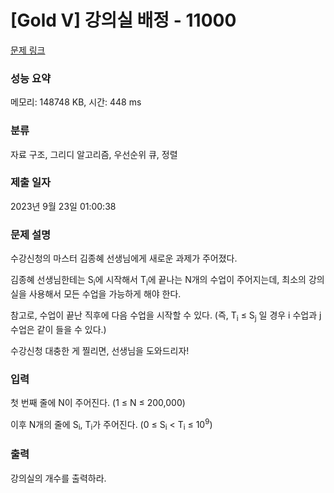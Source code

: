 # [Gold V] 강의실 배정 - 11000 

[문제 링크](https://www.acmicpc.net/problem/11000) 

### 성능 요약

메모리: 148748 KB, 시간: 448 ms

### 분류

자료 구조, 그리디 알고리즘, 우선순위 큐, 정렬

### 제출 일자

2023년 9월 23일 01:00:38

### 문제 설명

<p>수강신청의 마스터 김종혜 선생님에게 새로운 과제가 주어졌다. </p>

<p>김종혜 선생님한테는 S<sub>i</sub>에 시작해서 T<sub>i</sub>에 끝나는 N개의 수업이 주어지는데, 최소의 강의실을 사용해서 모든 수업을 가능하게 해야 한다. </p>

<p>참고로, 수업이 끝난 직후에 다음 수업을 시작할 수 있다. (즉, T<sub>i</sub> ≤ S<sub>j</sub> 일 경우 i 수업과 j 수업은 같이 들을 수 있다.)</p>

<p>수강신청 대충한 게 찔리면, 선생님을 도와드리자!</p>

### 입력 

 <p>첫 번째 줄에 N이 주어진다. (1 ≤ N ≤ 200,000)</p>

<p>이후 N개의 줄에 S<sub>i</sub>, T<sub>i</sub>가 주어진다. (0 ≤ S<sub>i</sub> < T<sub>i</sub> ≤ 10<sup>9</sup>)</p>

### 출력 

 <p>강의실의 개수를 출력하라.</p>

